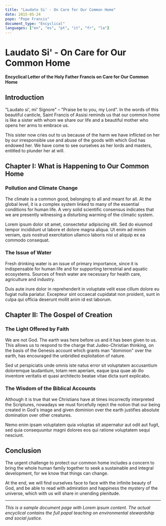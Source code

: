 ```yaml
---
title: "Laudato Si' - On Care for Our Common Home"
date: 2015-05-24
pope: "Pope Francis"
document_type: "Encyclical"
languages: ["en", "es", "pt", "it", "fr", "la"]
---
```


# Laudato Si' - On Care for Our Common Home

**Encyclical Letter of the Holy Father Francis on Care for Our Common Home**

## Introduction

"Laudato si', mi' Signore" – "Praise be to you, my Lord". In the words of this beautiful canticle, Saint Francis of Assisi reminds us that our common home is like a sister with whom we share our life and a beautiful mother who opens her arms to embrace us.

This sister now cries out to us because of the harm we have inflicted on her by our irresponsible use and abuse of the goods with which God has endowed her. We have come to see ourselves as her lords and masters, entitled to plunder her at will.

## Chapter I: What is Happening to Our Common Home

### Pollution and Climate Change

The climate is a common good, belonging to all and meant for all. At the global level, it is a complex system linked to many of the essential conditions for human life. A very solid scientific consensus indicates that we are presently witnessing a disturbing warming of the climatic system.

Lorem ipsum dolor sit amet, consectetur adipiscing elit. Sed do eiusmod tempor incididunt ut labore et dolore magna aliqua. Ut enim ad minim veniam, quis nostrud exercitation ullamco laboris nisi ut aliquip ex ea commodo consequat.

### The Issue of Water

Fresh drinking water is an issue of primary importance, since it is indispensable for human life and for supporting terrestrial and aquatic ecosystems. Sources of fresh water are necessary for health care, agriculture and industry.

Duis aute irure dolor in reprehenderit in voluptate velit esse cillum dolore eu fugiat nulla pariatur. Excepteur sint occaecat cupidatat non proident, sunt in culpa qui officia deserunt mollit anim id est laborum.

## Chapter II: The Gospel of Creation

### The Light Offered by Faith

We are not God. The earth was here before us and it has been given to us. This allows us to respond to the charge that Judeo-Christian thinking, on the basis of the Genesis account which grants man "dominion" over the earth, has encouraged the unbridled exploitation of nature.

Sed ut perspiciatis unde omnis iste natus error sit voluptatem accusantium doloremque laudantium, totam rem aperiam, eaque ipsa quae ab illo inventore veritatis et quasi architecto beatae vitae dicta sunt explicabo.

### The Wisdom of the Biblical Accounts

Although it is true that we Christians have at times incorrectly interpreted the Scriptures, nowadays we must forcefully reject the notion that our being created in God's image and given dominion over the earth justifies absolute domination over other creatures.

Nemo enim ipsam voluptatem quia voluptas sit aspernatur aut odit aut fugit, sed quia consequuntur magni dolores eos qui ratione voluptatem sequi nesciunt.

## Conclusion

The urgent challenge to protect our common home includes a concern to bring the whole human family together to seek a sustainable and integral development, for we know that things can change.

At the end, we will find ourselves face to face with the infinite beauty of God, and be able to read with admiration and happiness the mystery of the universe, which with us will share in unending plenitude.

---

*This is a sample document page with Lorem ipsum content. The actual encyclical contains the full papal teaching on environmental stewardship and social justice.*